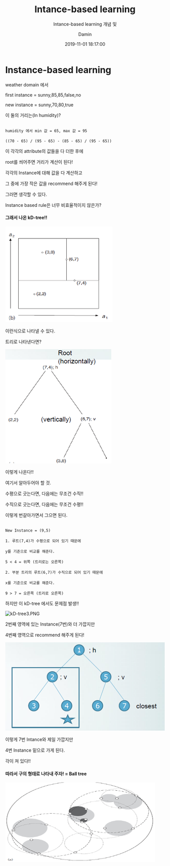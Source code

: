 ﻿---
layout:     post
title:      "Intance-based learning"
subtitle:   "Intance-based learning 개념 및 "
date:       2019-11-01 18:17:00
author:     "Damin"
header-img: "img/tag-bg.jpg"
header-mask: 0.3
catalog:    true
categories: Data_mining
tags:
  - Data_mining
---

# Instance-based learning

weather domain 에서

first instance = sunny,85,85,false,no

new instance = sunny,70,80,true

이 둘의 거리는(In humidity)?

~~~

humidity 에서 min 값 = 65, max 값 = 95

((70 - 65) / (95 - 65) - (85 - 65) / (95 - 65))

~~~

이 각각의 attribute의 값들을 다 더한 후에

root를 씌어주면 거리가 계산이 된다!

각각의 Instance에 대해 값을 다 계산하고

그 중에 가장 작은 값을 recommend 해주게 된다!

그러면 생각할 수 있다.

Instance based rule은 너무 비효율적이지 않은가?

#### 그래서 나온 kD-tree!!

![kD-tree1.PNG](/img/in-post/Data_mining/kD-tree1.PNG)<br>

이런식으로 나타낼 수 있다.

트리로 나타낸다면?

![kD-tree2.PNG](/img/in-post/Data_mining/kD-tree2.PNG)<br>

이렇게 나온다!!

여기서 알아두어야 할 것.

수평으로 긋는다면, 다음에는 무조건 수직!!

수직으로 긋는다면, 다음에는 무조건 수평!!

이렇게 번갈아가면서 그으면 된다.

~~~

New Instance = (9,5)

1. 루트(7,4)가 수평으로 되어 있기 때문에

y를 기준으로 비교를 해준다.

5 < 4 = 위쪽 (트리로는 오른쪽)

2. 부분 트리의 루트(6,7)가 수직으로 되어 있기 때문에

x를 기준으로 비교를 해준다.

9 > 7 = 오른쪽 (트리로 오른쪽)

~~~

하지만 이 kD-tree 에서도 문제점 발생!!

![kD-tree3.PNG](./img/kD-tree3.PNG)<br>

2번째 영역에 있는 Instance(7번)와 더 가깝지만

4번째 영역으로 recommend 해주게 된다!

![kD-tree4.PNG](/img/in-post/Data_mining/kD-tree4.PNG)<br>

이렇게 7번 Intance와 제일 가깝지만

4번 Instance 밑으로 가게 된다.

각이 져 있다!!

#### 따라서 구의 형태로 나타내 주자! = Ball tree

![Balltree.PNG](/img/in-post/Data_mining/Balltree.PNG)<br>

